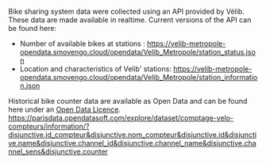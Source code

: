 Bike sharing system data were collected using an API provided by Vélib. These data are made available in realtime. Current versions of the API can be found here:

- Number of available bikes at stations : https://velib-metropole-opendata.smovengo.cloud/opendata/Velib_Metropole/station_status.json
- Location and characteristics of Velib' stations: https://velib-metropole-opendata.smovengo.cloud/opendata/Velib_Metropole/station_information.json

Historical bike counter data are available as Open Data and can be found here under an [Open Data Licence](https://opendatacommons.org/licenses/odbl/).
https://parisdata.opendatasoft.com/explore/dataset/comptage-velo-compteurs/information/?disjunctive.id_compteur&disjunctive.nom_compteur&disjunctive.id&disjunctive.name&disjunctive.channel_id&disjunctive.channel_name&disjunctive.channel_sens&disjunctive.counter

